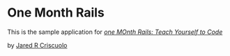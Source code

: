 # One Month Rails

This is the sample application for
[*one MOnth Rails: Teach Yourself to Code*](http://onemonthrails.com)

by [Jared R Criscuolo](http://www.belowthesurface.org)